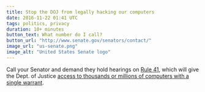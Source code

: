 ```yaml
---
title: Stop the DOJ from legally hacking our computers
date: 2016-11-22 01:41 UTC
tags: politics, privacy
duration: 10+ minutes
button_text: What number do I call?
button_url: "http://www.senate.gov/senators/contact/"
image_url: "us-senate.png"
image_alt: "United States Senate logo"
---
```


Call your Senator and demand they hold hearings on
[Rule 41](https://www.wyden.senate.gov/news/press-releases/bipartisan-coalition-presses-doj-about-government-hacking),
which will give the Dept. of Justice
[access to thousands or millions of computers with a single warrant](http://www.usatoday.com/story/news/politics/2016/10/14/lawmakers-try-stop-mass-hacking-americans-computers-feds/91730146/).
